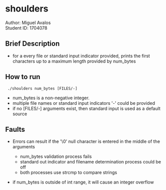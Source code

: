 # shoulders
Author: Miguel Avalos \
Student ID: 1704078

## Brief Description
- for a every file or standard input indicator provided, prints the first characters up to a maximum length provided by num_bytes

## How to run
     ./shoulders num_bytes [FILES/-]
 
 - num_bytes is a non-negative integer.
 - multiple file names or standard input indicators '-' could be provided
 - if no [FILES/-] arguments exist, then standard input is used as a default source
 
## Faults 
- Errors can result if the '\0' null character is entered in the middle of the arguments 
    - num_bytes validation process fails
    - standard out indicator and filename determination process could be off
    - both processes use strcmp to compare strings
    
- if num_bytes is outside of int range, it will cause an integer overflow
    